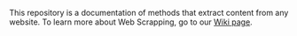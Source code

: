 This repository is a documentation of methods that extract content from any website.
To learn more about Web Scrapping, go to our [Wiki page](https://github.com/PK-004/Web-Scrapping/wiki/Web-Scrapping).